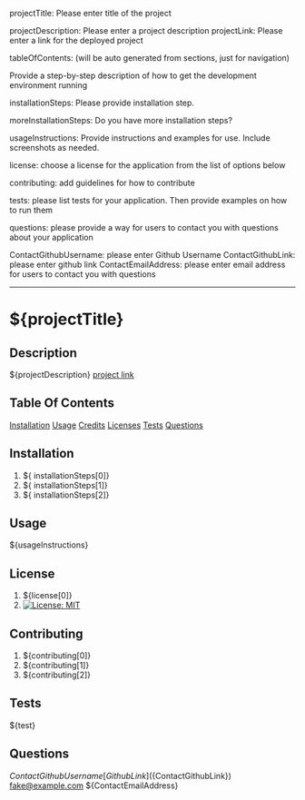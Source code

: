 projectTitle: Please enter title of the project

projectDescription: Please enter a project description projectLink: Please enter a link for the deployed project

tableOfContents: (will be auto generated from sections, just for navigation)

Provide a step-by-step description of how to get the development environment running

installationSteps: Please provide installation step.

moreInstallationSteps: Do you have more installation steps?

usageInstructions: Provide instructions and examples for use. Include screenshots as needed.

license: choose a license for the application from the list of options below

contributing: add guidelines for how to contribute

tests: please list tests for your application. Then provide examples on how to run them

questions: please provide a way for users to contact you with questions about your application

ContactGithubUsername: please enter Github Username ContactGithubLink: please enter github link ContactEmailAddress:
please enter email address for users to contact you with questions

---

# ${projectTitle}

## Description
${projectDescription}
[project link](https://bookdown.org/yihui/rmarkdown-cookbook/attr-output.html)

## Table Of Contents
[Installation](#user-content-installation)
[Usage](#user-content-usage)
[Credits](#user-content-credits)
[Licenses](#user-content-licenses)
[Tests](#user-content-tests)
[Questions](#user-content-questions)

## Installation
1. ${ installationSteps[0]}
2. ${ installationSteps[1]}
3. ${ installationSteps[2]}

## Usage
${usageInstructions}

## License
1. ${license[0]}
2. [![License: MIT](https://img.shields.io/badge/License-MIT-yellow.svg)](https://opensource.org/licenses/MIT)

## Contributing
1. ${contributing[0]}
2. ${contributing[1]}
3. ${contributing[2]}

## Tests
${test}

## Questions
${ContactGithubUsername}
[Github Link](${ContactGithubLink})  
<fake@example.com> ${ContactEmailAddress}



